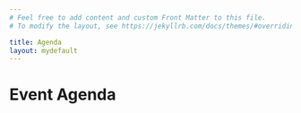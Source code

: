 ```yaml
---
# Feel free to add content and custom Front Matter to this file.
# To modify the layout, see https://jekyllrb.com/docs/themes/#overriding-theme-defaults

title: Agenda
layout: mydefault
---
```


# Event Agenda

<script type="text/javascript" src="https://sessionize.com/api/v2/81dyl2ks/view/grid"></script>
